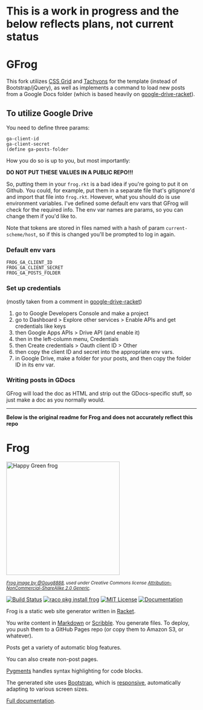 # This is a work in progress and the below reflects plans, not current status
# GFrog

This fork utilizes [CSS Grid](https://learncssgrid.com/#naming-positioning-items-grid-areas) and [Tachyons](https://tachyons.io/) for the template (instead of Bootstrap/jQuery), as well as implements a command to load new posts from a Google Docs folder (which is based heavily on [google-drive-racket](https://github.com/fgmart/google-drive-racket)).

## To utilize Google Drive
You need to define three params:
```
ga-client-id
ga-client-secret
(define ga-posts-folder
```
How you do so is up to you, but most importantly:

**DO NOT PUT THESE VALUES IN A PUBLIC REPO!!!**

So, putting them in your `frog.rkt` is a bad idea if you're going to put it on Github. You could, for example, put them in a separate file that's gitignore'd and import that file into `frog.rkt`. However, what you should do is use environment variables. I've defined some default env vars that GFrog will check for the required info. The env var names are params, so you can change them if you'd like to.

Note that tokens are stored in files named with a hash of param `current-scheme/host`, so if this is changed you'll be prompted to log in again.

### Default env vars
```
FROG_GA_CLIENT_ID
FROG_GA_CLIENT_SECRET
FROG_GA_POSTS_FOLDER
```

### Set up credentials
(mostly taken from a comment in [google-drive-racket](https://github.com/fgmart/google-drive-racket))
1. go to Google Developers Console and make a project
2. go to Dashboard > Explore other services > Enable APIs and get credentials like keys
3. then Google Apps APIs > Drive API (and enable it)
4. then in the left-column menu, Credentials
5. then Create credentials > Oauth client ID > Other
6. then copy the client ID and secret into the appropriate env vars.
7. in Google Drive, make a folder for your posts, and then copy the folder ID in its env var.

### Writing posts in GDocs
GFrog will load the doc as HTML and strip out the GDocs-specific stuff, so just make a doc as you normally would.

---
**Below is the original readme for Frog and does not accurately reflect this repo**

# Frog

<p><a href="http://www.flickr.com/photos/doug88888/4717363945/" title="Happy Green frog by @Doug88888, on Flickr"><img src="http://farm5.staticflickr.com/4070/4717363945_b73afd78a9.jpg" width="300" height="300" alt="Happy Green frog"></a></p>

<p><sub><em><a href="http://www.flickr.com/photos/doug88888/4717363945/">Frog image by @Goug8888</a>, used under Creative Commons license <a href="http://creativecommons.org/licenses/by-nc-sa/2.0/">Attribution-NonCommercial-ShareAlike 2.0 Generic</a>.</em></sub></p>

[![Build Status](https://travis-ci.org/greghendershott/frog.svg?branch=master)](https://travis-ci.org/greghendershott/frog)
[![raco pkg install frog](https://img.shields.io/badge/raco_pkg_install-frog-aa00ff.svg)](http://pkgs.racket-lang.org/package/frog)
[![MIT License](https://img.shields.io/badge/license-MIT-118811.svg)](frog/LICENSE)
[![Documentation](https://img.shields.io/badge/Docs-Documentation-blue.svg)](http://docs.racket-lang.org/frog/index.html)

Frog is a static web site generator written in [Racket][].

You write content in [Markdown][] or [Scribble][]. You generate
files. To deploy, you push them to a GitHub Pages repo (or copy them
to Amazon S3, or whatever).

Posts get a variety of automatic blog features.

You can also create non-post pages.

[Pygments][] handles syntax highlighting for code blocks.

The generated site uses [Bootstrap][], which is [responsive][],
automatically adapting to various screen sizes.

[Full documentation](http://docs.racket-lang.org/frog/index.html).

[Racket]: http://www.racket-lang.org
[Markdown]: http://daringfireball.net/projects/markdown/syntax
[Scribble]: http://docs.racket-lang.org/scribble/index.html
[Pygments]: http://pygments.org/
[Bootstrap]: http://getbootstrap.com/
[responsive]: https://en.wikipedia.org/wiki/Responsive_web_design

